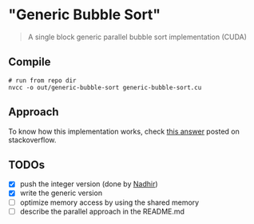 # "Generic Bubble Sort"
> A single block generic parallel bubble sort implementation (CUDA)

## Compile

    # run from repo dir
    nvcc -o out/generic-bubble-sort generic-bubble-sort.cu
    
## Approach

To know how this implementation works, check [this answer](https://stackoverflow.com/a/63567939/3503855) posted on stackoverflow.

## TODOs

- [x] push the integer version (done by [Nadhir](https://github.com/nzingo))
- [x] write the generic version
- [ ] optimize memory access by using the shared memory
- [ ] describe the parallel approach in the README.md
